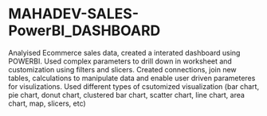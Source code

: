 # MAHADEV-SALES-PowerBI_DASHBOARD

Analyised Ecommerce sales data, created a interated dashboard using POWERBI.
Used complex parameters to drill down in worksheet and customization using filters and slicers.
Created connections, join new tables, calculations to manipulate data and enable user driven parameteres for visulizations.
Used different types of csutomized visualization (bar chart, pie chart, donut chart, clustered bar chart, scatter chart, line chart, area chart, map, slicers, etc)
